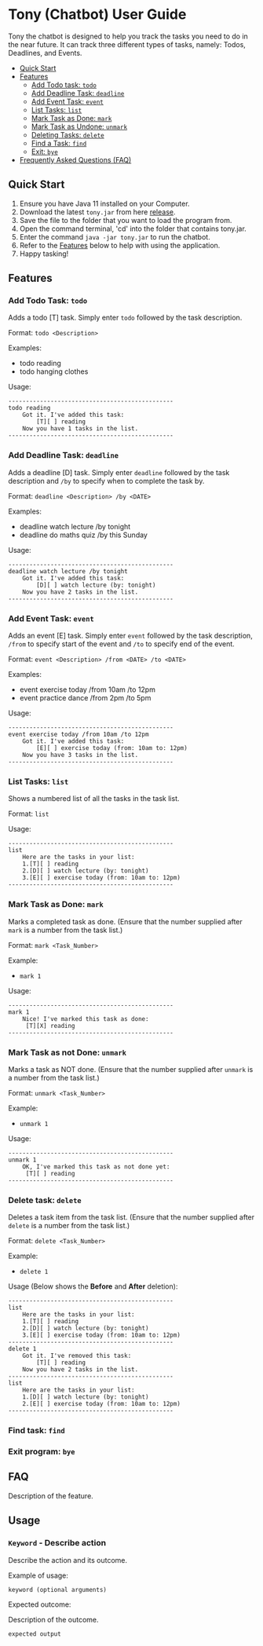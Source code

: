 # Tony (Chatbot) User Guide
Tony the chatbot is designed to help you track the tasks you need to do in the near future.
It can track three different types of tasks, namely: Todos, Deadlines, and Events.

* [Quick Start](#quick-start)
* [Features](#features)
  - [Add Todo task: `todo`](#add-todo-task-todo)
  - [Add Deadline Task: `deadline`](#add-deadline-task-deadline)
  - [Add Event Task: `event`](#add-event-task-event)
  - [List Tasks: `list`](#list-tasks-list)
  - [Mark Task as Done: `mark`](#mark-task-as-done-mark)
  - [Mark Task as Undone: `unmark`](#mark-task-as-not-done-unmark)
  - [Deleting Tasks: `delete`](#delete-task-delete)
  - [Find a Task: `find`](#find-task-find)
  - [Exit: `bye`](#exit-program-bye)
* [Frequently Asked Questions (FAQ)](#faq)

## Quick Start
1. Ensure you have Java 11 installed on your Computer.
2. Download the latest `tony.jar` from here [release](linkkk).
3. Save the file to the folder that you want to load the program from.
4. Open the command terminal, 'cd' into the folder that contains tony.jar.
5. Enter the command `java -jar tony.jar` to run the chatbot.
6. Refer to the [Features](#features) below to help with using the application.
7. Happy tasking!

## Features

### Add Todo Task: `todo`

Adds a todo [T] task. Simply enter `todo` followed by the task description.

Format: `todo <Description>`

Examples:
* todo reading
* todo hanging clothes

Usage:
```
-----------------------------------------------
todo reading
	Got it. I've added this task:
		[T][ ] reading
	Now you have 1 tasks in the list.
-----------------------------------------------
```

### Add Deadline Task: `deadline`

Adds a deadline [D] task. Simply enter `deadline` followed by the task description
and `/by` to specify when to complete the task by.

Format: `deadline <Description> /by <DATE>`

Examples:
* deadline watch lecture /by tonight
* deadline do maths quiz /by this Sunday

Usage:
```
-----------------------------------------------
deadline watch lecture /by tonight
    Got it. I've added this task:
		[D][ ] watch lecture (by: tonight)
	Now you have 2 tasks in the list.
-----------------------------------------------
```

### Add Event Task: `event`

Adds an event [E] task. Simply enter `event` followed by the task description,
`/from` to specify start of the event and `/to` to specify end of the event.

Format: `event <Description> /from <DATE> /to <DATE>`

Examples:
* event exercise today /from 10am /to 12pm
* event practice dance /from 2pm /to 5pm

Usage:
```
-----------------------------------------------
event exercise today /from 10am /to 12pm
	Got it. I've added this task:
		[E][ ] exercise today (from: 10am to: 12pm)
	Now you have 3 tasks in the list.
-----------------------------------------------
```

### List Tasks: ``list``

Shows a numbered list of all the tasks in the task list.

Format: `list`

Usage:
```
-----------------------------------------------
list
    Here are the tasks in your list:
    1.[T][ ] reading
    2.[D][ ] watch lecture (by: tonight)
    3.[E][ ] exercise today (from: 10am to: 12pm)
-----------------------------------------------
```

### Mark Task as Done: `mark`

Marks a completed task as done.
(Ensure that the number supplied after `mark` is a number from the task list.)

Format: `mark <Task_Number>`

Example:
* `mark 1`

Usage:
```
-----------------------------------------------
mark 1
    Nice! I've marked this task as done:
     [T][X] reading
-----------------------------------------------
```

### Mark Task as not Done: `unmark`

Marks a task as NOT done.
(Ensure that the number supplied after `unmark` is a number from the task list.)

Format: `unmark <Task_Number>`

Example:
* `unmark 1`

Usage:
```
-----------------------------------------------
unmark 1
    OK, I've marked this task as not done yet:
     [T][ ] reading
-----------------------------------------------
```

### Delete task: `delete`

Deletes a task item from the task list.
(Ensure that the number supplied after `delete` is a number from the task list.)

Format: `delete <Task_Number>`

Example:
* `delete 1`

Usage (Below shows the **Before** and **After** deletion):
```
-----------------------------------------------
list
    Here are the tasks in your list:
    1.[T][ ] reading
    2.[D][ ] watch lecture (by: tonight)
    3.[E][ ] exercise today (from: 10am to: 12pm)
-----------------------------------------------
delete 1
	Got it. I've removed this task:
		[T][ ] reading
	Now you have 2 tasks in the list.
-----------------------------------------------
list
    Here are the tasks in your list:
    1.[D][ ] watch lecture (by: tonight)
    2.[E][ ] exercise today (from: 10am to: 12pm)
-----------------------------------------------

```

### Find task: `find`
### Exit program: `bye`

## FAQ


Description of the feature.

## Usage

### `Keyword` - Describe action

Describe the action and its outcome.

Example of usage:

`keyword (optional arguments)`

Expected outcome:

Description of the outcome.

```
expected output
```
